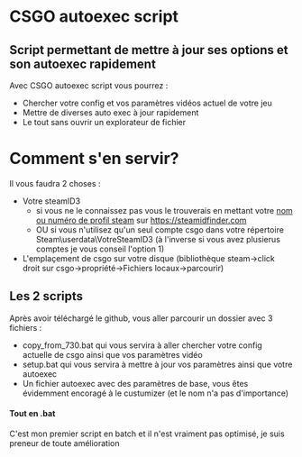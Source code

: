 # CSGO autoexec script
## Script permettant de mettre à jour ses options et son autoexec rapidement

Avec CSGO autoexec script vous pourrez :

 - Chercher votre config et vos paramètres vidéos actuel de votre jeu
 - Mettre de diverses auto exec à jour rapidement
 - Le tout sans ouvrir un explorateur de fichier

# Comment s'en servir? 

Il vous faudra 2 choses :

  * Votre steamID3
    * si vous ne le connaissez pas vous le trouverais en mettant votre [nom ou numéro de profil steam](http://steamcommunity.com/my/profile) sur https://steamidfinder.com
    * OU si vous n'utilisez qu'un seul compte csgo dans votre répertoire Steam\userdata\VotreSteamID3 (à l'inverse si vous avez plusierus comptes je vous conseil l'option 1)
  * L'emplaçement de csgo sur votre disque (bibliothèque steam->click droit sur csgo->propriété->Fichiers locaux->parcourir)
 
## Les 2 scripts

Après avoir téléchargé le github, vous aller parcourir un dossier avec 3 fichiers :
  * copy_from_730.bat qui vous servira à aller chercher votre config actuelle de csgo ainsi que vos paramètres vidéo
  * setup.bat qui vous servira à mettre à jour vos paramètres ainsi que votre autoexec
  * Un fichier autoexec avec des paramètres de base, vous êtes évidemment encoragé à le custumizer (et le nom n'a pas d'importance)


#### Tout en .bat

C'est mon premier script en batch et il n'est vraiment pas optimisé, je suis preneur de toute amélioration

